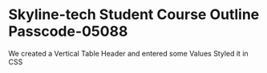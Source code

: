 # Skyline-tech Student Course Outline Passcode-05088
We created a Vertical Table Header and entered some Values Styled it in CSS 